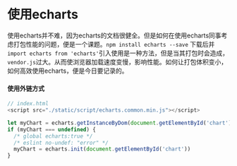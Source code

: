 # 使用echarts

使用echarts并不难，因为echarts的文档很健全。但是如何在使用echarts同事考虑打包性能的问题，便是一个课题。`npm install echarts --save` 下载后并`import echarts from 'echarts'`引入使用是一种方法，但是当其打包时会造成，`vendor.js`过大。从而使浏览器加载速度变慢，影响性能。如何让打包体积变小，如何高效使用echarts，便是今日要记录的。

#### 使用外链方式

```js
// index.html    
<script src="./static/script/echarts.common.min.js"></script>

let myChart = echarts.getInstanceByDom(document.getElementById('chart'))
if (myChart === undefined) {
  /* global echarts:true */
  /* eslint no-undef: "error" */
  myChart = echarts.init(document.getElementById('chart'))
}
```